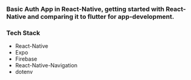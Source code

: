 ### Basic Auth App in React-Native, getting started with React-Native and comparing it to flutter for app-development.

### Tech Stack

- React-Native
- Expo
- Firebase
- React-Native-Navigation
- dotenv
